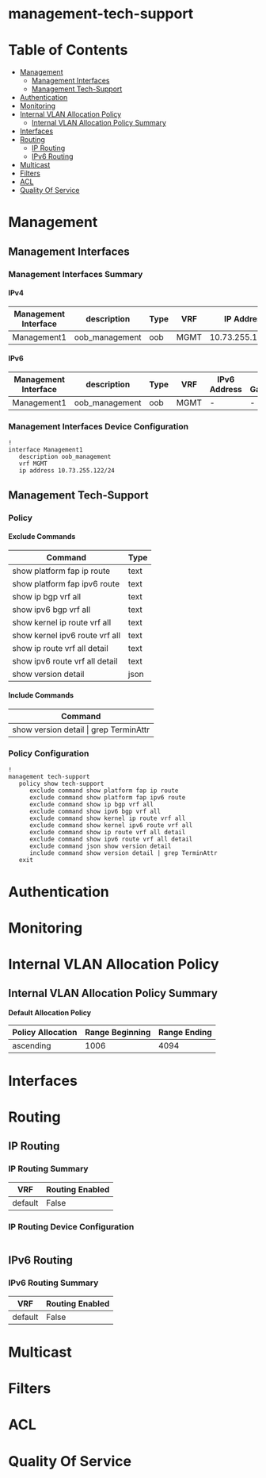 # management-tech-support
# Table of Contents

- [Management](#management)
  - [Management Interfaces](#management-interfaces)
  - [Management Tech-Support](#management-tech-support)
- [Authentication](#authentication)
- [Monitoring](#monitoring)
- [Internal VLAN Allocation Policy](#internal-vlan-allocation-policy)
  - [Internal VLAN Allocation Policy Summary](#internal-vlan-allocation-policy-summary)
- [Interfaces](#interfaces)
- [Routing](#routing)
  - [IP Routing](#ip-routing)
  - [IPv6 Routing](#ipv6-routing)
- [Multicast](#multicast)
- [Filters](#filters)
- [ACL](#acl)
- [Quality Of Service](#quality-of-service)

# Management

## Management Interfaces

### Management Interfaces Summary

#### IPv4

| Management Interface | description | Type | VRF | IP Address | Gateway |
| -------------------- | ----------- | ---- | --- | ---------- | ------- |
| Management1 | oob_management | oob | MGMT | 10.73.255.122/24 | 10.73.255.2 |

#### IPv6

| Management Interface | description | Type | VRF | IPv6 Address | IPv6 Gateway |
| -------------------- | ----------- | ---- | --- | ------------ | ------------ |
| Management1 | oob_management | oob | MGMT | - | - |

### Management Interfaces Device Configuration

```eos
!
interface Management1
   description oob_management
   vrf MGMT
   ip address 10.73.255.122/24
```

## Management Tech-Support

### Policy

#### Exclude Commands

| Command | Type |
| ------- | ---- |
| show platform fap ip route | text |
| show platform fap ipv6 route | text |
| show ip bgp vrf all | text |
| show ipv6 bgp vrf all | text |
| show kernel ip route vrf all | text |
| show kernel ipv6 route vrf all | text |
| show ip route vrf all detail | text |
| show ipv6 route vrf all detail | text |
| show version detail | json |

#### Include Commands

| Command |
| ------- |
| show version detail \| grep TerminAttr |

### Policy Configuration

```eos
!
management tech-support
   policy show tech-support
      exclude command show platform fap ip route
      exclude command show platform fap ipv6 route
      exclude command show ip bgp vrf all
      exclude command show ipv6 bgp vrf all
      exclude command show kernel ip route vrf all
      exclude command show kernel ipv6 route vrf all
      exclude command show ip route vrf all detail
      exclude command show ipv6 route vrf all detail
      exclude command json show version detail
      include command show version detail | grep TerminAttr
   exit
```

# Authentication

# Monitoring

# Internal VLAN Allocation Policy

## Internal VLAN Allocation Policy Summary

**Default Allocation Policy**

| Policy Allocation | Range Beginning | Range Ending |
| ------------------| --------------- | ------------ |
| ascending | 1006 | 4094 |

# Interfaces

# Routing

## IP Routing

### IP Routing Summary

| VRF | Routing Enabled |
| --- | --------------- |
| default | False |

### IP Routing Device Configuration

```eos
```
## IPv6 Routing

### IPv6 Routing Summary

| VRF | Routing Enabled |
| --- | --------------- |
| default | False |

# Multicast

# Filters

# ACL

# Quality Of Service
